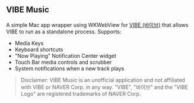 ## VIBE Music

A simple Mac app wrapper using WKWebView for [VIBE (바이브)](https://vibe.naver.com) that allows VIBE to run as a standalone process. Supports:

- Media Keys
- Keyboard shortcuts
- "Now Playing" Notification Center widget
- Touch Bar media controls and scrubber
- System notifications when a new track plays

> Disclaimer: VIBE Music is an unofficial application and not affiliated with VIBE or NAVER Corp. in any way. "VIBE", "바이브" and the "VIBE Logo" are registered trademarks of NAVER Corp.
